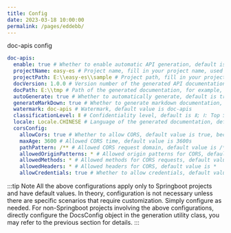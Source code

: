 ```yaml
---
title: Config
date: 2023-03-18 10:00:00
permalink: /pages/eddebb/
---
```


doc-apis config

```yaml
doc-apis:
  enable: true # Whether to enable automatic API generation, default is enabled
  projectName: easy-es # Project name, fill in your project name, used for display in the generated API documentation interface
  projectPath: E:\\easy-es\\sample # Project path, fill in your project path, directory scanned during generation, defaults to the current project path; for projects with controllers spread across multiple sub-modules, use a comma to separate them
  docVersion: 1.0.0 # Version number of the generated API documentation
  docPath: E:\\tmp # Path of the generated documentation, for example, if I want to place the generated documentation under the tmp folder on drive E, if not configured, it will default to generating under the current project directory
  autoGenerate: true # Whether to automatically generate, default is true; if set to false, the @DocApi annotation is required for the finest-grained control over generated APIs
  generateMarkDown: true # Whether to generate markdown documentation, default is true; if false, only HTML API documentation will be generated
  watermark: doc-apis # Watermark, default value is doc-apis
  classificationLevel: Ⅱ # Confidentiality level, default is Ⅱ; Ⅰ: Top Secret, Ⅱ: Confidential, Ⅲ: Secret, Ⅳ: General; this field supports strings and can also be written in Chinese directly
  locale: Locale.CHINESE # Language of the generated documentation, default is the system's default language; currently supports Chinese and English API documentation, has implemented i18n, theoretically should support various mainstream languages in the future
  corsConfig:
    allowCors: true # Whether to allow CORS, default value is true, because local Html directly accessing backend services cannot perform cross-origin requests by default, so CORS is enabled by default; to disable CORS, simply configure allowCors to false
    maxAge: 3600 # Allowed CORS time, default value is 3600s
    pathPattern: /** # Allowed CORS request domain, default value is /**
    allowedOriginPatterns: * # Allowed origin patterns for CORS, default value is *
    allowedMethods: * # Allowed methods for CORS requests, default value is *
    allowedHeaders: * # Allowed headers for CORS, default value is *
    allowCredentials: true # Whether to allow credentials, default value is true

```

:::tip 
Note All the above configurations apply only to Springboot projects and have default values. In theory, configuration is not necessary unless there are specific scenarios that require customization. Simply configure as needed. For non-Springboot projects involving the above configurations, directly configure the DocsConfig object in the generation utility class, you may refer to the previous section for details.
:::


